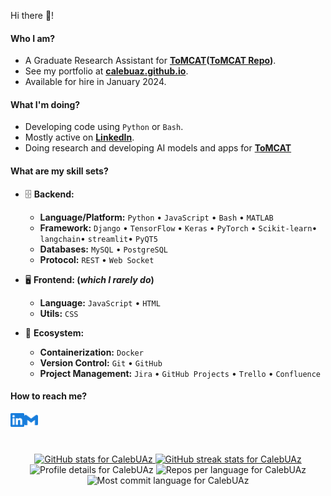 Hi there 👋!

#### Who I am?

- A Graduate Research Assistant for **[ToMCAT](https://ml4ai.github.io/tomcat/)([ToMCAT Repo](https://github.com/ml4ai/tomcat))**.
- See my portfolio at **[calebuaz.github.io](https://calebuaz.github.io/)**.
- Available for hire in January 2024.

#### What I'm doing?

- Developing code using `Python` or `Bash`.
- Mostly active on **[LinkedIn](https://www.linkedin.com/in/caleb-jones-shibu/")**.
- Doing research and developing AI models and apps for **[ToMCAT](https://github.com/ml4ai/tomcat)**

#### What are my skill sets?

- 🗄️ **Backend:**
  - **Language/Platform:** `Python` • `JavaScript` • `Bash` • `MATLAB` 
  - **Framework:** `Django` • `TensorFlow` • `Keras` • `PyTorch` • `Scikit-learn`• `langchain`• `streamlit`• `PyQT5`
  - **Databases:** `MySQL` • `PostgreSQL`
  - **Protocol:** `REST` • `Web Socket`

- 🖥 **Frontend: (_which I rarely do_)**
  - **Language:** `JavaScript` • `HTML`
  - **Utils:** `CSS`

- 🎡 **Ecosystem:**
  - **Containerization:** `Docker`
  - **Version Control:** `Git` • `GitHub`
  - **Project Management:** `Jira` • `GitHub Projects` • `Trello` • `Confluence` 

#### How to reach me?

<a href="https://www.linkedin.com/in/caleb-jones-shibu/">
  <img align="left" alt="LinkedIn" width="22px" src="./assets/linkedin.svg" />
</a>
<a href="mailto:calebshibu@arizona.edu">
  <img align="left" alt="Mail" width="22px" src="./assets/gmail.svg" />
</a>

<br/>
<br/>
<br/>

<p align="center">
<a href="https://www.github.com/CalebUAz">
  <img src="https://github-readme-stats.vercel.app/api?username=CalebUAz&show_icons=true&count_private=true&title_color=3382ed&text_color=ffffff&icon_color=3382ed&bg_color=1c1917&hide_border=true" alt="GitHub stats for CalebUAz" />
</a>
<a href="https://www.github.com/CalebUAz">
  <img src="https://github-readme-streak-stats.herokuapp.com/?user=CalebUAz&stroke=ffffff&background=1c1917&ring=0891b2&fire=0891b2&currStreakNum=ffffff&currStreakLabel=0891b2&sideNums=ffffff&sideLabels=ffffff&dates=ffffff&hide_border=true" alt="GitHub streak stats for CalebUAz" />
</a>

<img src="https://github-profile-summary-cards.vercel.app/api/cards/profile-details?username=CalebUAz&theme=dracula" alt="Profile details for CalebUAz" />
<img src="https://github-profile-summary-cards.vercel.app/api/cards/repos-per-language?username=CalebUAz&theme=dracula" alt="Repos per language for CalebUAz" />
<img src="https://github-profile-summary-cards.vercel.app/api/cards/most-commit-language?username=CalebUAz&theme=dracula" alt="Most commit language for CalebUAz" />
</p>

